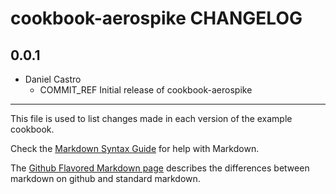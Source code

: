 cookbook-aerospike CHANGELOG
===============

## 0.0.1

  - Daniel Castro
    - COMMIT_REF Initial release of cookbook-aerospike

- - -
This file is used to list changes made in each version of the example cookbook.

Check the [Markdown Syntax Guide](http://daringfireball.net/projects/markdown/syntax) for help with Markdown.

The [Github Flavored Markdown page](http://github.github.com/github-flavored-markdown/) describes the differences between markdown on github and standard markdown.
